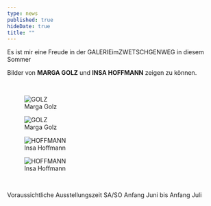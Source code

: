 ```yaml
---
type: news
published: true
hideDate: true
title: ""
---
```


Es ist mir eine Freude in der GALERIEimZWETSCHGENWEG in diesem Sommer

Bilder von **MARGA GOLZ** und **INSA HOFFMANN** zeigen zu können.

<br>
<figure>
    <img src="{{ site.baseurl }}images/MARGA GOLZ.jpg" alt="GOLZ" itemprop="image"/>
	<figcaption>Marga Golz</figcaption>
</figure>
<figure>
    <img src="{{ site.baseurl }}images/MARGA GOLZ(1).jpg" alt="GOLZ" itemprop="image"/>
	<figcaption>Marga Golz</figcaption>
</figure>
<figure>
    <img src="{{ site.baseurl }}images/INSA HOFFMANN.jpg" alt="HOFFMANN" itemprop="image"/>
	<figcaption>Insa Hoffmann</figcaption>
</figure>
<figure>
    <img src="{{ site.baseurl }}images/INSA HOFFMANN(1).jpg" alt="HOFFMANN" itemprop="image"/>
	<figcaption>Insa Hoffmann</figcaption>
</figure>
<br>

Voraussichtliche Ausstellungszeit SA/SO Anfang Juni bis Anfang Juli